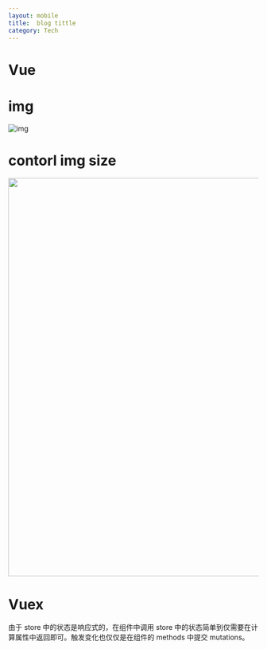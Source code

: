 ```yaml
---
layout: mobile
title:  blog tittle
category: Tech
---
```


Vue 
=====================

# img
![img](/img/2015/0629-XP.png)

# contorl img size
<img src="/img/2016/AgileTest1.png" width="800">


# Vuex
由于 store 中的状态是响应式的，在组件中调用 store 中的状态简单到仅需要在计算属性中返回即可。触发变化也仅仅是在组件的 methods 中提交 mutations。
